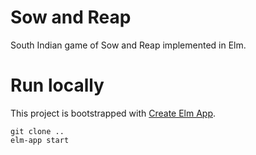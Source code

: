 # Sow and Reap

South Indian game of Sow and Reap implemented in Elm.



# Run locally

This project is bootstrapped with [Create Elm App](https://github.com/halfzebra/create-elm-app).

```
git clone ..
elm-app start
```
